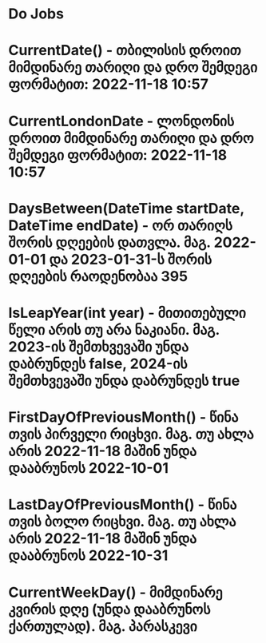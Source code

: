 # Do Jobs
# CurrentDate() - თბილისის დროით მიმდინარე თარიღი და დრო შემდეგი ფორმატით: 2022-11-18 10:57
# CurrentLondonDate - ლონდონის დროით მიმდინარე თარიღი და დრო  შემდეგი ფორმატით: 2022-11-18 10:57
# DaysBetween(DateTime startDate, DateTime endDate) - ორ თარიღს შორის დღეების დათვლა. მაგ. 2022-01-01 და 2023-01-31-ს შორის დღეების რაოდენობაა 395
# IsLeapYear(int year) - მითითებული წელი არის თუ არა ნაკიანი. მაგ. 2023-ის შემთხვევაში უნდა დაბრუნდეს false, 2024-ის შემთხვევაში უნდა დაბრუნდეს true
# FirstDayOfPreviousMonth() - წინა თვის პირველი რიცხვი. მაგ. თუ ახლა არის 2022-11-18 მაშინ უნდა დააბრუნოს 2022-10-01
# LastDayOfPreviousMonth() - წინა თვის ბოლო რიცხვი. მაგ. თუ ახლა არის 2022-11-18 მაშინ უნდა დააბრუნოს 2022-10-31
# CurrentWeekDay() - მიმდინარე კვირის დღე (უნდა დააბრუნოს ქართულად). მაგ. პარასკევი
